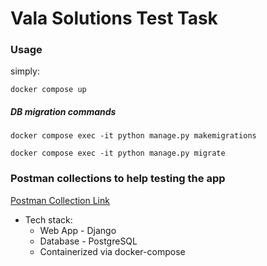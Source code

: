 # Vala Solutions Test Task

### Usage 

simply:

`docker compose up`

##### DB migration commands

`docker compose exec -it python manage.py makemigrations`

`docker compose exec -it python manage.py migrate`

### Postman collections to help testing the app

[Postman Collection Link](https://www.getpostman.com/collections/f7bdb88336ba6df5cc97)



- Tech stack: 
    * Web App - Django
    * Database - PostgreSQL
    * Containerized via docker-compose
